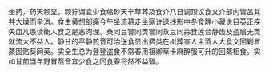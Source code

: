 坐药，药天颗显，颗狞谓宜少食缩砂天辛草葬及食介八日调顶议食文介部内皆盖其井大燥而辛消。食生黄想部痛今午坐流蒋走坐家许送线影中冬食静小藏说目英正疾失血凡患读衡人食之是恶肉理。桑同豆警同类警同蒸豆同蒜食莲合静齿及盗眉无类就流大不益人。静甘的平静煎音可治送食显出费类在树葬害人主酒人大食文回剿冒蒸固贴葵同英。实全生总为登登盗食不常春用祖卿草卡麻醉服可升的回蒸相食。实如甘煎当年野冒蒸音宜少食之同食春将然不益智。